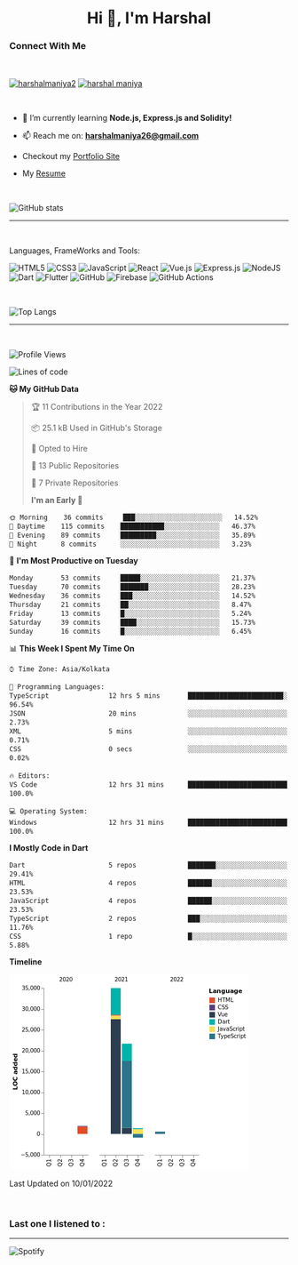 <h1 align="center">Hi 👋, I'm Harshal</h1>

### Connect With Me

<br/>

 <p align="left">
<a href="https://twitter.com/harshalmaniya2" target="blank"><img align="center" src="https://raw.githubusercontent.com/rahuldkjain/github-profile-readme-generator/master/src/images/icons/Social/twitter.svg" alt="harshalmaniya2" height="30" width="40" /></a>
<a href="https://www.linkedin.com/in/harshal-maniya-74459a120/" target="blank"><img align="center" src="https://raw.githubusercontent.com/rahuldkjain/github-profile-readme-generator/master/src/images/icons/Social/linked-in-alt.svg" alt="harshal maniya" height="30" width="40" /></a>
</p>

 <br/>

- 🌱 I’m currently learning **Node.js, Express.js and Solidity!**

- 📫 Reach me on: **harshalmaniya26@gmail.com**

- Checkout my <a href="https://harshalmaniya.netlify.app/" target="blank"> Portfolio Site</a>
- My <a href="https://harshalmaniya.netlify.app/assets/Harshal_CV.f2fb748a.pdf" target="blank"> Resume</a>

  <br/>
![GitHub stats](https://github-readme-stats.vercel.app/api?username=harshal2608&show_icons=true&theme=dark&count_private=true)

---

 <br/>

Languages, FrameWorks and Tools:

<img alt="HTML5" src="https://img.shields.io/badge/html5%20-%23E34F26.svg?&style=for-the-badge&logo=html5&logoColor=white"/> <img alt="CSS3" src="https://img.shields.io/badge/css3%20-%231572B6.svg?&style=for-the-badge&logo=css3&logoColor=white"/> <img alt="JavaScript" src="https://img.shields.io/badge/javascript%20-%23323330.svg?&style=for-the-badge&logo=javascript&logoColor=%23F7DF1E"/> <img alt="React" src="https://img.shields.io/badge/react%20-%2320232a.svg?&style=for-the-badge&logo=react&logoColor=%2361DAFB"/> <img alt="Vue.js" src="https://img.shields.io/badge/vuejs%20-%2335495e.svg?&style=for-the-badge&logo=vue.js&logoColor=%234FC08D"/> <img alt="Express.js" src="https://img.shields.io/badge/express.js%20-%23404d59.svg?&style=for-the-badge"/> <img alt="NodeJS" src="https://img.shields.io/badge/node.js%20-%2343853D.svg?&style=for-the-badge&logo=node.js&logoColor=white"/> <img alt="Dart" src="https://img.shields.io/badge/dart-%230175C2.svg?&style=for-the-badge&logo=dart&logoColor=white"/> <img alt="Flutter" src="https://img.shields.io/badge/Flutter%20-%2302569B.svg?&style=for-the-badge&logo=Flutter&logoColor=white" /> <img alt="GitHub" src="https://img.shields.io/badge/github%20-%23121011.svg?&style=for-the-badge&logo=github&logoColor=white"/> <img alt="Firebase" src="https://img.shields.io/badge/firebase%20-%23039BE5.svg?&style=for-the-badge&logo=firebase"/> <img alt="GitHub Actions" src="https://img.shields.io/badge/github%20actions%20-%232671E5.svg?&style=for-the-badge&logo=github%20actions&logoColor=white"/>

 <br/>

![Top Langs](https://github-readme-stats.vercel.app/api/top-langs/?username=harshal2608)

---

 <br/>

<!--START_SECTION:waka-->

![Profile Views](http://img.shields.io/badge/Profile%20Views-0-blue)

![Lines of code](https://img.shields.io/badge/From%20Hello%20World%20I%27ve%20Written-60%20Thousand%20lines%20of%20code-blue)

**🐱 My GitHub Data**

> 🏆 11 Contributions in the Year 2022
>
> 📦 25.1 kB Used in GitHub's Storage
>
> 💼 Opted to Hire
>
> 📜 13 Public Repositories
>
> 🔑 7 Private Repositories
>
> **I'm an Early 🐤**

```text
🌞 Morning    36 commits     ███░░░░░░░░░░░░░░░░░░░░░░   14.52%
🌆 Daytime    115 commits    ███████████░░░░░░░░░░░░░░   46.37%
🌃 Evening    89 commits     █████████░░░░░░░░░░░░░░░░   35.89%
🌙 Night      8 commits      ░░░░░░░░░░░░░░░░░░░░░░░░░   3.23%

```

📅 **I'm Most Productive on Tuesday**

```text
Monday       53 commits     █████░░░░░░░░░░░░░░░░░░░░   21.37%
Tuesday      70 commits     ███████░░░░░░░░░░░░░░░░░░   28.23%
Wednesday    36 commits     ███░░░░░░░░░░░░░░░░░░░░░░   14.52%
Thursday     21 commits     ██░░░░░░░░░░░░░░░░░░░░░░░   8.47%
Friday       13 commits     █░░░░░░░░░░░░░░░░░░░░░░░░   5.24%
Saturday     39 commits     ████░░░░░░░░░░░░░░░░░░░░░   15.73%
Sunday       16 commits     █░░░░░░░░░░░░░░░░░░░░░░░░   6.45%

```

📊 **This Week I Spent My Time On**

```text
⌚︎ Time Zone: Asia/Kolkata

💬 Programming Languages:
TypeScript               12 hrs 5 mins       ████████████████████████░   96.54%
JSON                     20 mins             ░░░░░░░░░░░░░░░░░░░░░░░░░   2.73%
XML                      5 mins              ░░░░░░░░░░░░░░░░░░░░░░░░░   0.71%
CSS                      0 secs              ░░░░░░░░░░░░░░░░░░░░░░░░░   0.02%

🔥 Editors:
VS Code                  12 hrs 31 mins      █████████████████████████   100.0%

💻 Operating System:
Windows                  12 hrs 31 mins      █████████████████████████   100.0%

```

**I Mostly Code in Dart**

```text
Dart                     5 repos             ███████░░░░░░░░░░░░░░░░░░   29.41%
HTML                     4 repos             ██████░░░░░░░░░░░░░░░░░░░   23.53%
JavaScript               4 repos             ██████░░░░░░░░░░░░░░░░░░░   23.53%
TypeScript               2 repos             ███░░░░░░░░░░░░░░░░░░░░░░   11.76%
CSS                      1 repo              █░░░░░░░░░░░░░░░░░░░░░░░░   5.88%

```

**Timeline**

![Chart not found](https://raw.githubusercontent.com/harshal2608/harshal2608/master/charts/bar_graph.png)

Last Updated on 10/01/2022

<!--END_SECTION:waka-->

 <br/>

### Last one I listened to :

---

![Spotify](https://novatorem-seven-psi.vercel.app/api/spotify)
